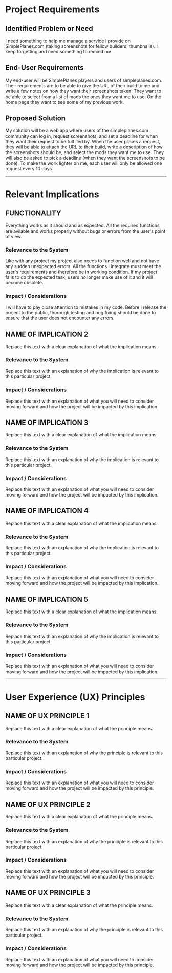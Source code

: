 # Project Requirements

## Identified Problem or Need

I need something to help me manage a service I provide on SimplePlanes.com (taking screenshots for fellow builders' thumbnails). I keep forgetting and need something to remind me. 


## End-User Requirements

My end-user will be SimplePlanes players and users of simpleplanes.com. Their requirements are to be able to give the URL of their build to me and write a few notes on how they want their screenshots taken. They want to be able to select from a list of mods the ones they want me to use. On the home page they want to see some of my previous work. 

## Proposed Solution

My solution will be a web app where users of the simpleplanes.com community can log in, request screenshots, and set a deadline for when they want their request to be fulfilled by. When the user places a request, they will be able to attach the URL to their build, write a description of how the screenshots should be, and select the mods they want me to use. They will also be asked to pick a deadline (when they want the screenshots to be done). 
To make the work lighter on me, each user will only be allowed one request every 10 days. 

---

# Relevant Implications

## FUNCTIONALITY

Everything works as it should and as expected. All the required functions are avilable and works properly without bugs or errors from the user's point of view. 

### Relevance to the System

Like with any project my project also needs to function well and not have any sudden unexpected errors. All the functions I integrate must meet the user's requirements and therefore be in working condition. If my project fails to do the expected task, users no longer make use of it and it will become obsolete. 

### Impact / Considerations

I will have to pay close attention to mistakes in my code. Before I release the project to the public, thorough testing and bug fixing should be done to ensure that the user does not encounter any errors. 



## NAME OF IMPLICATION 2

Replace this text with a clear explanation of what the implication means.

### Relevance to the System

Replace this text with an explanation of why the implication is relevant to this particular project.

### Impact / Considerations

Replace this text with an explanation of what you will need to consider moving forward and how the project will be impacted by this implication.



## NAME OF IMPLICATION 3

Replace this text with a clear explanation of what the implication means.

### Relevance to the System

Replace this text with an explanation of why the implication is relevant to this particular project.

### Impact / Considerations

Replace this text with an explanation of what you will need to consider moving forward and how the project will be impacted by this implication.



## NAME OF IMPLICATION 4

Replace this text with a clear explanation of what the implication means.

### Relevance to the System

Replace this text with an explanation of why the implication is relevant to this particular project.

### Impact / Considerations

Replace this text with an explanation of what you will need to consider moving forward and how the project will be impacted by this implication.



## NAME OF IMPLICATION 5

Replace this text with a clear explanation of what the implication means.

### Relevance to the System

Replace this text with an explanation of why the implication is relevant to this particular project.

### Impact / Considerations

Replace this text with an explanation of what you will need to consider moving forward and how the project will be impacted by this implication.


---

# User Experience (UX) Principles

## NAME OF UX PRINCIPLE 1

Replace this text with a clear explanation of what the principle means.

### Relevance to the System

Replace this text with an explanation of why the principle is relevant to this particular project.

### Impact / Considerations

Replace this text with an explanation of what you will need to consider moving forward and how the project will be impacted by this principle.


## NAME OF UX PRINCIPLE 2

Replace this text with a clear explanation of what the principle means.

### Relevance to the System

Replace this text with an explanation of why the principle is relevant to this particular project.

### Impact / Considerations

Replace this text with an explanation of what you will need to consider moving forward and how the project will be impacted by this principle.


## NAME OF UX PRINCIPLE 3

Replace this text with a clear explanation of what the principle means.

### Relevance to the System

Replace this text with an explanation of why the principle is relevant to this particular project.

### Impact / Considerations

Replace this text with an explanation of what you will need to consider moving forward and how the project will be impacted by this principle.

